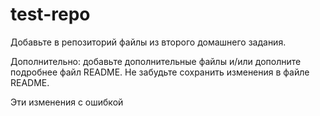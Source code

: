 # test-repo

Добавьте в репозиторий файлы из второго домашнего задания.

Дополнительно: добавьте дополнительные файлы и/или дополните подробнее файл README. Не забудьте сохранить изменения в файле README.

Эти изменения с ошибкой